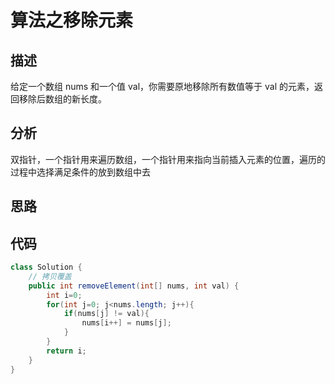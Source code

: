 # 算法之移除元素
## 描述
给定一个数组 nums 和一个值 val，你需要原地移除所有数值等于 val 的元素，返回移除后数组的新长度。
## 分析
双指针，一个指针用来遍历数组，一个指针用来指向当前插入元素的位置，遍历的过程中选择满足条件的放到数组中去
## 思路

## 代码
```java
class Solution {
    // 拷贝覆盖
    public int removeElement(int[] nums, int val) {
        int i=0;
        for(int j=0; j<nums.length; j++){
            if(nums[j] != val){
                nums[i++] = nums[j];
            }
        }
        return i;
    }
}

```